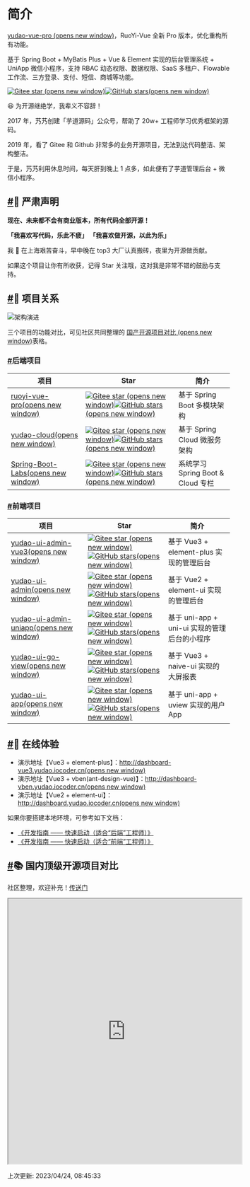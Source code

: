 # 简介

[yudao-vue-pro (opens new window)](https://gitee.com/zhijiantianya/ruoyi-vue-pro)，RuoYi-Vue 全新 Pro 版本，优化重构所有功能。

基于 Spring Boot + MyBatis Plus + Vue & Element 实现的后台管理系统 + UniApp 微信小程序，支持 RBAC 动态权限、数据权限、SaaS 多租户、Flowable 工作流、三方登录、支付、短信、商城等功能。

[![Gitee star](https://gitee.com/zhijiantianya/ruoyi-vue-pro/badge/star.svg?theme=white) (opens new window)](https://gitee.com/zhijiantianya/ruoyi-vue-pro)[![GitHub stars](https://img.shields.io/github/stars/YunaiV/ruoyi-vue-pro.svg?style=social&label=Stars)(opens new window)](https://github.com/YunaiV/ruoyi-vue-pro)

😆 为开源继绝学，我辈义不容辞！

2017 年，艿艿创建「芋道源码」公众号，帮助了 20w+ 工程师学习优秀框架的源码。

2019 年，看了 Gitee 和 Github 非常多的业务开源项目，无法到达代码整洁、架构整洁。

于是，艿艿利用休息时间，每天肝到晚上 1 点多，如此便有了芋道管理后台 + 微信小程序。

## [#](https://doc.iocoder.cn/intro/#🐴-严肃声明)🐴 严肃声明

**现在、未来都不会有商业版本，所有代码全部开源！**

**「我喜欢写代码，乐此不疲」**
**「我喜欢做开源，以此为乐」**

我 🐶 在上海艰苦奋斗，早中晚在 top3 大厂认真搬砖，夜里为开源做贡献。

如果这个项目让你有所收获，记得 Star 关注哦，这对我是非常不错的鼓励与支持。

## [#](https://doc.iocoder.cn/intro/#🐳-项目关系)🐳 项目关系

![架构演进](https://static.iocoder.cn/yudao-roadmap.png?imageView2/2/format/webp)

三个项目的功能对比，可见社区共同整理的 [国产开源项目对比 (opens new window)](https://www.yuque.com/xiatian-bsgny/lm0ec1/wqf8mn)表格。

### [#](https://doc.iocoder.cn/intro/#后端项目)后端项目

| 项目                                                         | Star                                                         | 简介                              |
| ------------------------------------------------------------ | ------------------------------------------------------------ | --------------------------------- |
| [ruoyi-vue-pro(opens new window)](https://gitee.com/zhijiantianya/ruoyi-vue-pro) | [![Gitee star](https://gitee.com/zhijiantianya/ruoyi-vue-pro/badge/star.svg?theme=white) (opens new window)](https://gitee.com/zhijiantianya/ruoyi-vue-pro)[![GitHub stars](https://img.shields.io/github/stars/YunaiV/ruoyi-vue-pro.svg?style=social&label=Stars)(opens new window)](https://github.com/YunaiV/ruoyi-vue-pro) | 基于 Spring Boot 多模块架构       |
| [yudao-cloud(opens new window)](https://gitee.com/zhijiantianya/yudao-cloud) | [![Gitee star](https://gitee.com/zhijiantianya/yudao-cloud/badge/star.svg?theme=white) (opens new window)](https://gitee.com/zhijiantianya/yudao-cloud)[![GitHub stars](https://img.shields.io/github/stars/YunaiV/yudao-cloud.svg?style=social&label=Stars)(opens new window)](https://github.com/YunaiV/yudao-cloud) | 基于 Spring Cloud 微服务架构      |
| [Spring-Boot-Labs(opens new window)](https://gitee.com/yudaocode/SpringBoot-Labs) | [![Gitee star](https://gitee.com/yudaocode/SpringBoot-Labs/badge/star.svg?theme=white) (opens new window)](https://gitee.com/zhijiantianya/yudao-cloud)[![GitHub stars](https://img.shields.io/github/stars/yudaocode/SpringBoot-Labs.svg?style=social&label=Stars)(opens new window)](https://github.com/yudaocode/SpringBoot-Labs) | 系统学习 Spring Boot & Cloud 专栏 |

### [#](https://doc.iocoder.cn/intro/#前端项目)前端项目

| 项目                                                         | Star                                                         | 简介                                         |
| ------------------------------------------------------------ | ------------------------------------------------------------ | -------------------------------------------- |
| [yudao-ui-admin-vue3(opens new window)](https://gitee.com/yudaocode/yudao-ui-admin-vue3) | [![Gitee star](https://gitee.com/yudaocode/yudao-ui-admin-vue3/badge/star.svg?theme=white) (opens new window)](https://gitee.com/yudaocode/yudao-ui-admin-vue3)[![GitHub stars](https://img.shields.io/github/stars/yudaocode/yudao-ui-admin-vue3.svg?style=social&label=Stars)(opens new window)](https://github.com/yudaocode/yudao-ui-admin-vue3) | 基于 Vue3 + element-plus 实现的管理后台      |
| [yudao-ui-admin(opens new window)](https://gitee.com/zhijiantianya/ruoyi-vue-pro/tree/master/yudao-ui-admin) | [![Gitee star](https://gitee.com/zhijiantianya/ruoyi-vue-pro/badge/star.svg?theme=white) (opens new window)](https://gitee.com/zhijiantianya/ruoyi-vue-pro/tree/master/yudao-ui-admin)[![GitHub stars](https://img.shields.io/github/stars/YunaiV/ruoyi-vue-pro.svg?style=social&label=Stars)(opens new window)](https://github.com/YunaiV/ruoyi-vue-pro/tree/master/yudao-ui-admin) | 基于 Vue2 + element-ui 实现的管理后台        |
| [yudao-ui-admin-uniapp(opens new window)](https://gitee.com/zhijiantianya/ruoyi-vue-pro/tree/master/yudao-ui-admin-uniapp) | [![Gitee star](https://gitee.com/zhijiantianya/ruoyi-vue-pro/badge/star.svg?theme=white) (opens new window)](https://gitee.com/zhijiantianya/ruoyi-vue-pro/tree/master/yudao-ui-admin-uniapp)[![GitHub stars](https://img.shields.io/github/stars/YunaiV/ruoyi-vue-pro.svg?style=social&label=Stars)(opens new window)](https://github.com/YunaiV/ruoyi-vue-pro/tree/master/yudao-ui-admin-uniapp) | 基于 uni-app + uni-ui 实现的管理后台的小程序 |
| [yudao-ui-go-view(opens new window)](https://gitee.com/yudaocode/yudao-ui-go-view) | [![Gitee star](https://gitee.com/yudaocode/yudao-ui-go-view/badge/star.svg?theme=white) (opens new window)](https://gitee.com/yudaocode/yudao-ui-go-view)[![GitHub stars](https://img.shields.io/github/stars/yudaocode/yudao-ui-go-view.svg?style=social&label=Stars)(opens new window)](https://github.com/yudaocode/yudao-ui-go-view) | 基于 Vue3 + naive-ui 实现的大屏报表          |
| [yudao-ui-app(opens new window)](https://gitee.com/zhijiantianya/ruoyi-vue-pro/tree/master/yudao-ui-app) | [![Gitee star](https://gitee.com/zhijiantianya/ruoyi-vue-pro/badge/star.svg?theme=white) (opens new window)](https://gitee.com/zhijiantianya/ruoyi-vue-pro/tree/master/yudao-ui-app)[![GitHub stars](https://img.shields.io/github/stars/YunaiV/ruoyi-vue-pro.svg?style=social&label=Stars)(opens new window)](https://github.com/YunaiV/ruoyi-vue-pro/tree/master/yudao-ui-app) | 基于 uni-app + uview 实现的用户 App          |

## [#](https://doc.iocoder.cn/intro/#🐶-在线体验)🐶 在线体验

- 演示地址【Vue3 + element-plus】：[http://dashboard-vue3.yudao.iocoder.cn(opens new window)](http://dashboard-vue3.yudao.iocoder.cn/)
- 演示地址【Vue3 + vben(ant-design-vue)】：[http://dashboard-vben.yudao.iocoder.cn(opens new window)](http://dashboard-vben.yudao.iocoder.cn/)
- 演示地址【Vue2 + element-ui】：[http://dashboard.yudao.iocoder.cn(opens new window)](http://dashboard.yudao.iocoder.cn/)

如果你要搭建本地环境，可参考如下文档：

- [《开发指南 —— 快速启动（适合“后端”工程师）》](https://doc.iocoder.cn/quick-start)
- [《开发指南 —— 快速启动（适合“前端”工程师）》](https://doc.iocoder.cn/quick-start-front)

## [#](https://doc.iocoder.cn/intro/#📚-国内顶级开源项目对比)📚 国内顶级开源项目对比

社区整理，欢迎补充！[传送门](https://www.yuque.com/docs/share/879c8e99-23ef-46b1-b6d8-9b66426380c1)

<iframe src="https://www.yuque.com/docs/share/879c8e99-23ef-46b1-b6d8-9b66426380c1#qam2" width="105%" height="600" style="margin: 0px; padding: 0px;"></iframe>

上次更新: 2023/04/24, 08:45:33